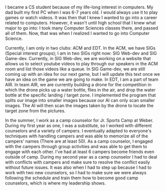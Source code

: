  I became a CS student because of my life-long interest in computers. My dad built my first PC when I was 6-7 years old. I would always use it to play games or watch videos. It was then that I knew I wanted to go into a career related to computers. However, it wasn't until high school that I knew what major to go into: I took many Computer Sciences classes there, and passed all of them. Now, that was when I realized I wanted to go into Computer Science.

  Currently, I am only in two clubs: ACM and EDT. In the ACM, we have SIGs (Special interest groups); I am in two SIGs right now: SIG Web-dev and SIG Game-dev. Currently, in SIG Web-dev, we are working on a website that allows us to select youtube videos to play through our speakers in the ACM room and list those videos like a queue. In SIG Game-dev, we are still coming up with an idea for our next game, but I will update this text once we have an idea on the game we are going to make. In EDT, I am a part of team AIR. In team AIR, we are currently building a drone for the competition in which the drone picks up a water bottle, flies in the air, and drop the water bottle at the specific landing / target zone. I implemented the program that splits our image into smaller images because our AI can only scan smaller images. The AI will then scan the images taken by the drone to locate the target zone from the pictures.

  In the summer, I work as a camp counselor for Jr. Sports Camp at Weber. During my first year as one, I was a substitute, so I worked with different counselors and a variety of campers. I eventually adapted to everyone's techniques with handling campers and was able to memorize all of the campers' names (There are at least 50). As a camp counselor, I engaged with the campers through group activities and was able to get them to engage with each other. I've had at least 6 campers become friends even outside of camp. During my second year as a camp counselor I had to deal with conflicts with campers and make sure to resolve the conflict easily without future issues. It was also when I had to step up because I had to work with two new counselors, so I had to make sure we were always following the schedule and train them how to become good camp counselors, which is where my leadership shows.

<!---
eky2429/eky2429 is a ✨ special ✨ repository because its `README.md` (this file) appears on your GitHub profile.
You can click the Preview link to take a look at your changes.
--->
